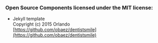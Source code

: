 ### Open Source Components licensed under the MIT license:
- Jekyll template  
Copyright (c) 2015 Orlando  
[https://github.com/obaez/dentistsmile](https://github.com/obaez/dentistsmile)
